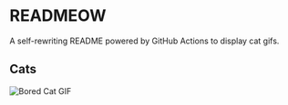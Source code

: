 # READMEOW

A self-rewriting README powered by GitHub Actions to display cat gifs.

## Cats

![Bored Cat GIF](https://media1.giphy.com/media/v1.Y2lkPTlhY2QwMmRhMTBlcWJxNGEzNTVobHptemR5czg4YzkyY3NhZjd4OHhqNzI5MmR1ayZlcD12MV9naWZzX3NlYXJjaCZjdD1n/mlvseq9yvZhba/200.gif)
